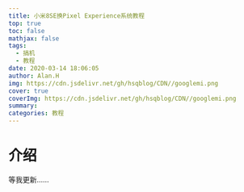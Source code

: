 ```yaml
---
title: 小米8SE换Pixel Experience系统教程
top: true
toc: false
mathjax: false
tags:
  - 搞机
  - 教程
date: 2020-03-14 18:06:05
author: Alan.H
img: https://cdn.jsdelivr.net/gh/hsqblog/CDN//googlemi.png
cover: true
coverImg: https://cdn.jsdelivr.net/gh/hsqblog/CDN//googlemi.png
summary: 
categories: 教程
---
```


# 介绍

等我更新……